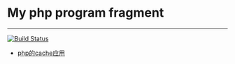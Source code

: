 # My php program fragment
---
[![Build Status](https://travis-ci.org/shihunguilai/phpapi.svg?branch=master)](https://travis-ci.org/shihunguilai/phpapi)

- [php的cache应用](https://github.com/shihunguilai/phpapi/tree/master/src/Cache)
